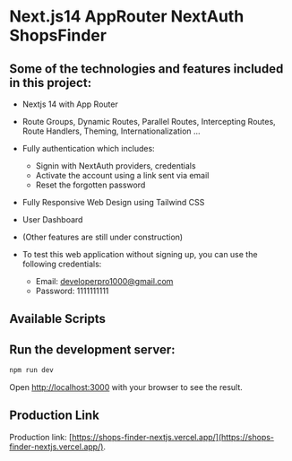 # Next.js14 AppRouter NextAuth ShopsFinder

## Some of the technologies and features included in this project:
* Nextjs 14 with App Router
* Route Groups, Dynamic Routes, Parallel Routes, Intercepting Routes, Route Handlers, Theming, Internationalization ...
* Fully authentication which includes:
  * Signin with NextAuth providers, credentials
  * Activate the account using a link sent via email
  * Reset the forgotten password
* Fully Responsive Web Design using Tailwind CSS
* User Dashboard
* (Other features are still under construction)

* To test this web application without signing up, you can use the following credentials:
  * Email: developerpro1000@gmail.com
  * Password: 1111111111


## Available Scripts

## Run the development server:

```bash
npm run dev
```

Open [http://localhost:3000](http://localhost:3000) with your browser to see the result.

## Production Link
Production link: [https://shops-finder-nextjs.vercel.app/](https://shops-finder-nextjs.vercel.app/).

